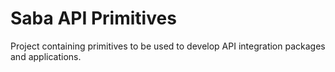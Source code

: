 # Saba API Primitives

Project containing primitives to be used to develop API integration packages and applications.